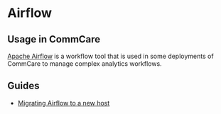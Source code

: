 # Airflow

## Usage in CommCare

[Apache Airflow](https://airflow.apache.org/) is a workflow tool that is used in some deployments
of CommCare to manage complex analytics workflows.

## Guides
- [Migrating Airflow to a new host](airflow/migration_guide.md)
